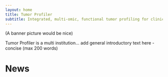 ```yaml
---
layout: home
title: Tumor Profiler
subtitle: Integrated, multi-​omic, functional tumor profiling for clinical decision support
---
```


(A banner picture would be nice)

Tumor Profiler is a multi institution... add general introductory text here - concise (max 200 words)

# News

<!-- Here news posts will be displayed -->
